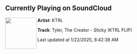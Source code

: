 ## Currently Playing on SoundCloud

[<img align="left" width="100" src="https://i1.sndcdn.com/artworks-ZZQuDXWBJrU7BcER-ATDGbw-t500x500.jpg">](https://soundcloud.com/ktrl/sticky-ktrl-flip)

**Artist**: KTRL 

**Track**: Tyler, The Creator - Sticky (KTRL FLIP)

Last updated at 1/22/2025, 8:42:38 AM
